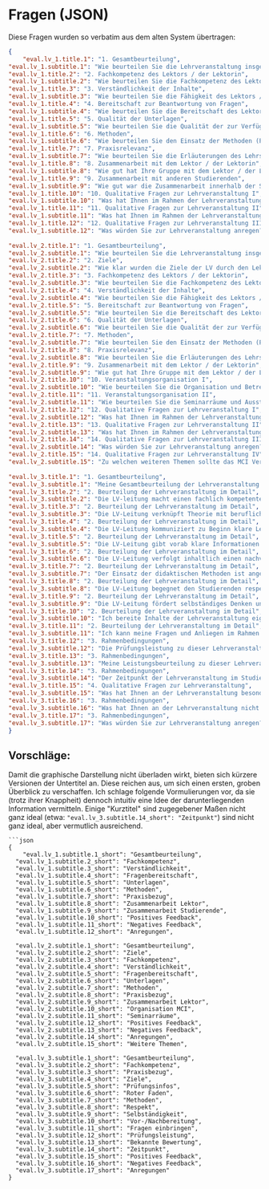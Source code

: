 # Fragen (JSON)
Diese Fragen wurden so verbatim aus dem alten System übertragen:

```json
{
	"eval.lv_1.title.1": "1. Gesamtbeurteilung",  
"eval.lv_1.subtitle.1": "Wie beurteilen Sie die Lehrveranstaltung insgesamt?",  
"eval.lv_1.title.2": "2. Fachkompetenz des Lektors / der Lektorin",  
"eval.lv_1.subtitle.2": "Wie beurteilen Sie die Fachkompetenz des Lektors / der Lektorin?",  
"eval.lv_1.title.3": "3. Verständlichkeit der Inhalte",  
"eval.lv_1.subtitle.3": "Wie beurteilen Sie die Fähigkeit des Lektors / der Lektorin die Inhalte verständlich zu vermitteln?", 
"eval.lv_1.title.4": "4. Bereitschaft zur Beantwortung von Fragen",  
"eval.lv_1.subtitle.4": "Wie beurteilen Sie die Bereitschaft des Lektors / der Lektorin, Fragen von Studierenden zu beantworten?",  
"eval.lv_1.title.5": "5. Qualität der Unterlagen",  
"eval.lv_1.subtitle.5": "Wie beurteilen Sie die Qualität der zur Verfügung gestellten Unterlagen?",  
"eval.lv_1.title.6": "6. Methoden",  
"eval.lv_1.subtitle.6": "Wie beurteilen Sie den Einsatz der Methoden (Präsentation, Gruppenarbeit, Rollenspiel, Diskussion etc.)?",  
"eval.lv_1.title.7": "7. Praxisrelevanz",  
"eval.lv_1.subtitle.7": "Wie beurteilen Sie die Erläuterungen des Lehrstoffs anhand von Praxisbeispielen?",  
"eval.lv_1.title.8": "8. Zusammenarbeit mit dem Lektor / der Lektorin",  
"eval.lv_1.subtitle.8": "Wie gut hat Ihre Gruppe mit dem Lektor / der Lektorin zusammen gearbeitet?",  
"eval.lv_1.title.9": "9. Zusammenarbeit mit anderen Studierenden",  
"eval.lv_1.subtitle.9": "Wie gut war die Zusammenarbeit innerhalb der Studierenden?",  
"eval.lv_1.title.10": "10. Qualitative Fragen zur Lehrveranstaltung I",  
"eval.lv_1.subtitle.10": "Was hat Ihnen im Rahmen der Lehrveranstaltung besonders gut gefallen?",  
"eval.lv_1.title.11": "11. Qualitative Fragen zur Lehrveranstaltung II",  
"eval.lv_1.subtitle.11": "Was hat Ihnen im Rahmen der Lehrveranstaltung nicht gefallen?",  
"eval.lv_1.title.12": "12. Qualitative Fragen zur Lehrveranstaltung III",  
"eval.lv_1.subtitle.12": "Was würden Sie zur Lehrveranstaltung anregen?",  
  
"eval.lv_2.title.1": "1. Gesamtbeurteilung",  
"eval.lv_2.subtitle.1": "Wie beurteilen Sie die Lehrveranstaltung insgesamt?",  
"eval.lv_2.title.2": "2. Ziele",  
"eval.lv_2.subtitle.2": "Wie klar wurden die Ziele der LV durch den Lektor / die Lektorin vermittelt?",  
"eval.lv_2.title.3": "3. Fachkompetenz des Lektors / der Lektorin",  
"eval.lv_2.subtitle.3": "Wie beurteilen Sie die Fachkompetenz des Lektors / der Lektorin?",  
"eval.lv_2.title.4": "4. Verständlichkeit der Inhalte",  
"eval.lv_2.subtitle.4": "Wie beurteilen Sie die Fähigkeit des Lektors / der Lektorin die Inhalte verständlich zu vermitteln?", 
"eval.lv_2.title.5": "5. Bereitschaft zur Beantwortung von Fragen",  
"eval.lv_2.subtitle.5": "Wie beurteilen Sie die Bereitschaft des Lektors / der Lektorin, Fragen von Studierenden zu beantworten?",  
"eval.lv_2.title.6": "6. Qualität der Unterlagen",  
"eval.lv_2.subtitle.6": "Wie beurteilen Sie die Qualität der zur Verfügung gestellten Unterlagen?",  
"eval.lv_2.title.7": "7. Methoden",  
"eval.lv_2.subtitle.7": "Wie beurteilen Sie den Einsatz der Methoden (Präsentation, Gruppenarbeit, Rollenspiel, Diskussion etc.)?",  
"eval.lv_2.title.8": "8. Praxisrelevanz",  
"eval.lv_2.subtitle.8": "Wie beurteilen Sie die Erläuterungen des Lehrstoffs anhand von Praxisbeispielen?",  
"eval.lv_2.title.9": "9. Zusammenarbeit mit dem Lektor / der Lektorin",  
"eval.lv_2.subtitle.9": "Wie gut hat Ihre Gruppe mit dem Lektor / der Lektorin zusammen gearbeitet?",  
"eval.lv_2.title.10": "10. Veranstaltungsorganisation I",  
"eval.lv_2.subtitle.10": "Wie beurteilen Sie die Organisation und Betreuung durch das MCI?",  
"eval.lv_2.title.11": "11. Veranstaltungsorganisation II",  
"eval.lv_2.subtitle.11": "Wie beurteilen Sie die Seminarräume und Ausstattung?",  
"eval.lv_2.title.12": "12. Qualitative Fragen zur Lehrveranstaltung I",  
"eval.lv_2.subtitle.12": "Was hat Ihnen im Rahmen der Lehrveranstaltung besonders gut gefallen?",  
"eval.lv_2.title.13": "13. Qualitative Fragen zur Lehrveranstaltung II",  
"eval.lv_2.subtitle.13": "Was hat Ihnen im Rahmen der Lehrveranstaltung nicht gefallen?",  
"eval.lv_2.title.14": "14. Qualitative Fragen zur Lehrveranstaltung III",  
"eval.lv_2.subtitle.14": "Was würden Sie zur Lehrveranstaltung anregen?",  
"eval.lv_2.title.15": "14. Qualitative Fragen zur Lehrveranstaltung IV",  
"eval.lv_2.subtitle.15": "Zu welchen weiteren Themen sollte das MCI Veranstaltungen anbieten?",  
  
"eval.lv_3.title.1": "1. Gesamtbeurteilung",  
"eval.lv_3.subtitle.1": "Meine Gesamtbeurteilung der Lehrveranstaltung lautet wie folgt.",  
"eval.lv_3.title.2": "2. Beurteilung der Lehrveranstaltung im Detail",  
"eval.lv_3.subtitle.2": "Die LV-leitung macht einen fachlich kompetenten Eindruck",  
"eval.lv_3.title.3": "2. Beurteilung der Lehrveranstaltung im Detail",  
"eval.lv_3.subtitle.3": "Die LV-Leitung verknüpft Theorie mit beruflicher Praxis mittels aktueller Beispiele.",  
"eval.lv_3.title.4": "2. Beurteilung der Lehrveranstaltung im Detail",  
"eval.lv_3.subtitle.4": "Die LV-Leitung kommuniziert zu Beginn klare Lernziele und orientiert sich daran.",  
"eval.lv_3.title.5": "2. Beurteilung der Lehrveranstaltung im Detail",  
"eval.lv_3.subtitle.5": "Die LV-Leitung gibt vorab klare Informationen zu Prüfungsmodalitäten und Benotung.",  
"eval.lv_3.title.6": "2. Beurteilung der Lehrveranstaltung im Detail",  
"eval.lv_3.subtitle.6": "Die LV-Leitung verfolgt inhaltlich einen nachvollziehbar roten Faden.",  
"eval.lv_3.title.7": "2. Beurteilung der Lehrveranstaltung im Detail",  
"eval.lv_3.subtitle.7": "Der Einsatz der didaktischen Methoden ist angemessen.",  
"eval.lv_3.title.8": "2. Beurteilung der Lehrveranstaltung im Detail",  
"eval.lv_3.subtitle.8": "Die LV-Leitung begegnet den Studierenden respektvoll.",  
"eval.lv_3.title.9": "2. Beurteilung der Lehrveranstaltung im Detail",  
"eval.lv_3.subtitle.9": "Die LV-Leitung fördert selbständiges Denken und Arbeiten.",  
"eval.lv_3.title.10": "2. Beurteilung der Lehrveranstaltung im Detail",  
"eval.lv_3.subtitle.10": "Ich bereite Inhalte der Lehrveranstaltung eigenständig vor/nach.",  
"eval.lv_3.title.11": "2. Beurteilung der Lehrveranstaltung im Detail",  
"eval.lv_3.subtitle.11": "Ich kann meine Fragen und Anliegen im Rahmen der Lehrveranstaltung aktiv einbringen.",  
"eval.lv_3.title.12": "3. Rahmenbedingungen",  
"eval.lv_3.subtitle.12": "Die Prüfungsleistung zu dieser Lehrveranstaltung wurde bereits zur Gänze erbracht.",  
"eval.lv_3.title.13": "3. Rahmenbedingungen",  
"eval.lv_3.subtitle.13": "Meine Leistungsbeurteilung zu dieser Lehrveranstaltung ist mir bereits bekannt.",  
"eval.lv_3.title.14": "3. Rahmenbedingungen",  
"eval.lv_3.subtitle.14": "Der Zeitpunkt der Lehrveranstaltung im Studienplan ist richtig gewählt.",  
"eval.lv_3.title.15": "4. Qualitative Fragen zur Lehrveranstaltung",  
"eval.lv_3.subtitle.15": "Was hat Ihnen an der Lehrveranstaltung besonders gut gefallen?",  
"eval.lv_3.title.16": "3. Rahmenbedingungen",  
"eval.lv_3.subtitle.16": "Was hat Ihnen an der Lehrveranstaltung nicht gefallen?",  
"eval.lv_3.title.17": "3. Rahmenbedingungen",  
"eval.lv_3.subtitle.17": "Was würden Sie zur Lehrveranstaltung anregen?"
}
```

## Vorschläge:
Damit die graphische Darstellung nicht überladen wirkt, bieten sich kürzere Versionen der Untertitel an. Diese reichen aus, um sich einen ersten, groben Überblick zu verschaffen. Ich schlage folgende Vormulierungen vor, da sie (trotz ihrer Knappheit) dennoch intuitiv eine Idee der darunterliegenden Information vermitteln. Einige "Kurztitel" sind zugegebener Maßen nicht ganz ideal (etwa: `"eval.lv_3.subtitle.14_short": "Zeitpunkt"`) sind nicht ganz ideal, aber vermutlich ausreichend.

```)
```json
{
	"eval.lv_1.subtitle.1_short": "Gesamtbeurteilung",
  "eval.lv_1.subtitle.2_short": "Fachkompetenz",
  "eval.lv_1.subtitle.3_short": "Verständlichkeit",
  "eval.lv_1.subtitle.4_short": "Fragenbereitschaft",
  "eval.lv_1.subtitle.5_short": "Unterlagen",
  "eval.lv_1.subtitle.6_short": "Methoden",
  "eval.lv_1.subtitle.7_short": "Praxisbezug",
  "eval.lv_1.subtitle.8_short": "Zusammenarbeit Lektor",
  "eval.lv_1.subtitle.9_short": "Zusammenarbeit Studierende",
  "eval.lv_1.subtitle.10_short": "Positives Feedback",
  "eval.lv_1.subtitle.11_short": "Negatives Feedback",
  "eval.lv_1.subtitle.12_short": "Anregungen",
  
  "eval.lv_2.subtitle.1_short": "Gesamtbeurteilung",
  "eval.lv_2.subtitle.2_short": "Ziele",
  "eval.lv_2.subtitle.3_short": "Fachkompetenz",
  "eval.lv_2.subtitle.4_short": "Verständlichkeit",
  "eval.lv_2.subtitle.5_short": "Fragenbereitschaft",
  "eval.lv_2.subtitle.6_short": "Unterlagen",
  "eval.lv_2.subtitle.7_short": "Methoden",
  "eval.lv_2.subtitle.8_short": "Praxisbezug",
  "eval.lv_2.subtitle.9_short": "Zusammenarbeit Lektor",
  "eval.lv_2.subtitle.10_short": "Organisation MCI",
  "eval.lv_2.subtitle.11_short": "Seminarräume",
  "eval.lv_2.subtitle.12_short": "Positives Feedback",
  "eval.lv_2.subtitle.13_short": "Negatives Feedback",
  "eval.lv_2.subtitle.14_short": "Anregungen",
  "eval.lv_2.subtitle.15_short": "Weitere Themen",
  
  "eval.lv_3.subtitle.1_short": "Gesamtbeurteilung",
  "eval.lv_3.subtitle.2_short": "Fachkompetenz",
  "eval.lv_3.subtitle.3_short": "Praxisbezug",
  "eval.lv_3.subtitle.4_short": "Ziele",
  "eval.lv_3.subtitle.5_short": "Prüfungsinfos",
  "eval.lv_3.subtitle.6_short": "Roter Faden",
  "eval.lv_3.subtitle.7_short": "Methoden",
  "eval.lv_3.subtitle.8_short": "Respekt",
  "eval.lv_3.subtitle.9_short": "Selbständigkeit",
  "eval.lv_3.subtitle.10_short": "Vor-/Nachbereitung",
  "eval.lv_3.subtitle.11_short": "Fragen einbringen",
  "eval.lv_3.subtitle.12_short": "Prüfungsleistung",
  "eval.lv_3.subtitle.13_short": "Bekannte Bewertung",
  "eval.lv_3.subtitle.14_short": "Zeitpunkt",
  "eval.lv_3.subtitle.15_short": "Positives Feedback",
  "eval.lv_3.subtitle.16_short": "Negatives Feedback",
  "eval.lv_3.subtitle.17_short": "Anregungen"
}  
```
